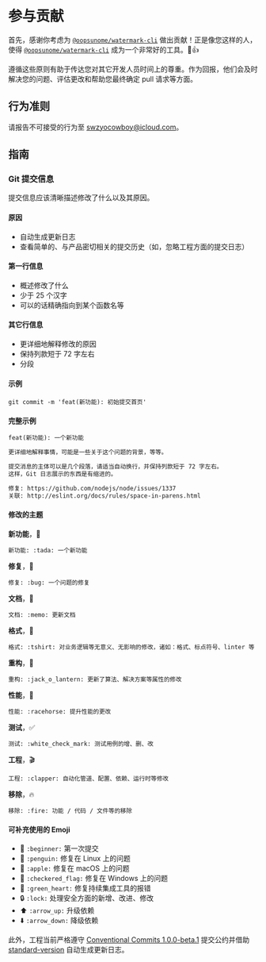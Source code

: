 # 参与贡献

首先，感谢你考虑为 [`@oopsunome/watermark-cli`][@oopsunome/watermark-cli] 做出贡献！正是像您这样的人，使得 [`@oopsunome/watermark-cli`][@oopsunome/watermark-cli] 成为一个非常好的工具。:tada::+1:

[@oopsunome/watermark-cli]: #

遵循这些原则有助于传达您对其它开发人员时间上的尊重。作为回报，他们会及时解决您的问题、评估更改和帮助您最终确定 pull 请求等方面。

## 行为准则

请报告不可接受的行为至 [swzyocowboy@icloud.com][mailto]。

[mailto]: mailto:swzyocowboy@icloud.com

## 指南

### Git 提交信息

提交信息应该清晰描述修改了什么以及其原因。

#### 原因

- 自动生成更新日志
- 查看简单的、与产品密切相关的提交历史（如，忽略工程方面的提交日志）

#### 第一行信息
- 概述修改了什么
- 少于 25 个汉字
- 可以的话精确指向到某个函数名等

#### 其它行信息
- 更详细地解释修改的原因
- 保持列款短于 72 字左右
- 分段

#### 示例
```shell
git commit -m 'feat(新功能): 初始提交首页'
```

#### 完整示例

```txt
feat(新功能): 一个新功能

更详细地解释事情，可能是一些关于这个问题的背景，等等。

提交消息的主体可以是几个段落，请适当自动换行，并保持列款短于 72 字左右。
这样，Git 日志展示的东西是有缩进的。

修复: https://github.com/nodejs/node/issues/1337
关联: http://eslint.org/docs/rules/space-in-parens.html
```

#### 修改的主题

**新功能**，:tada:
```shell
新功能: :tada: 一个新功能
```

**修复**，:bug:
```shell
修复: :bug: 一个问题的修复
```

**文档**，:memo:
```shell
文档: :memo: 更新文档
```

**格式**，:tshirt:
```shell
格式: :tshirt: 对业务逻辑等无意义、无影响的修改，诸如：格式、标点符号、linter 等
```

**重构**，:jack_o_lantern:
```shell
重构: :jack_o_lantern: 更新了算法、解决方案等属性的修改
```

**性能**，:racehorse:
```shell
性能: :racehorse: 提升性能的更改
```

**测试**，:white_check_mark:
```shell
测试: :white_check_mark: 测试用例的增、删、改
```

**工程**，:clapper:
```shell
工程: :clapper: 自动化管道、配置、依赖、运行时等修改
```

**移除**，:fire:
```shell
移除: :fire: 功能 / 代码 / 文件等的移除
```

#### 可补充使用的 Emoji

* :beginner: `:beginner:` 第一次提交
* :penguin: `:penguin:` 修复在 Linux 上的问题
* :apple: `:apple:` 修复在 macOS 上的问题
* :checkered_flag: `:checkered_flag:` 修复在 Windows
 上的问题
* :green_heart: `:green_heart:` 修复持续集成工具的报错
* :lock: `:lock:` 处理安全方面的新增、改进、修改
* :arrow_up: `:arrow_up:` 升级依赖
* :arrow_down: `:arrow_down:` 降级依赖

此外，工程当前严格遵守 [Conventional Commits 1.0.0-beta.1](https://conventionalcommits.org/) 提交公约并借助 [standard-version](https://github.com/conventional-changelog/standard-version)
 自动生成更新日志。
